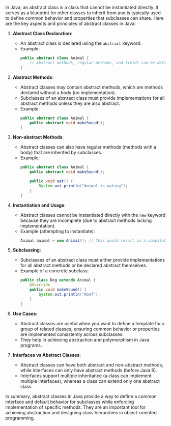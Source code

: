 In Java, an abstract class is a class that cannot be instantiated directly. It serves as a blueprint for other classes to inherit from and is typically used to define common behavior and properties that subclasses can share. Here are the key aspects and principles of abstract classes in Java:

1. **Abstract Class Declaration**:

   - An abstract class is declared using the `abstract` keyword.
   - Example:
     ```java
     public abstract class Animal {
         // Abstract methods, regular methods, and fields can be defined here
     }
     ```

2. **Abstract Methods**:

   - Abstract classes may contain abstract methods, which are methods declared without a body (no implementation).
   - Subclasses of an abstract class must provide implementations for all abstract methods unless they are also abstract.
   - Example:
     ```java
     public abstract class Animal {
         public abstract void makeSound();
     }
     ```

3. **Non-abstract Methods**:

   - Abstract classes can also have regular methods (methods with a body) that are inherited by subclasses.
   - Example:
     ```java
     public abstract class Animal {
         public abstract void makeSound();

         public void eat() {
             System.out.println("Animal is eating");
         }
     }
     ```

4. **Instantiation and Usage**:

   - Abstract classes cannot be instantiated directly with the `new` keyword because they are incomplete (due to abstract methods lacking implementation).
   - Example (attempting to instantiate):
     ```java
     Animal animal = new Animal(); // This would result in a compilation error
     ```

5. **Subclassing**:

   - Subclasses of an abstract class must either provide implementations for all abstract methods or be declared abstract themselves.
   - Example of a concrete subclass:
     ```java
     public class Dog extends Animal {
         @Override
         public void makeSound() {
             System.out.println("Woof");
         }
     }
     ```

6. **Use Cases**:

   - Abstract classes are useful when you want to define a template for a group of related classes, ensuring common behavior or properties are implemented consistently across subclasses.
   - They help in achieving abstraction and polymorphism in Java programs.

7. **Interfaces vs Abstract Classes**:
   - Abstract classes can have both abstract and non-abstract methods, while interfaces can only have abstract methods (before Java 8).
   - Interfaces support multiple inheritance (a class can implement multiple interfaces), whereas a class can extend only one abstract class.

In summary, abstract classes in Java provide a way to define a common interface and default behavior for subclasses while enforcing implementation of specific methods. They are an important tool for achieving abstraction and designing class hierarchies in object-oriented programming.
